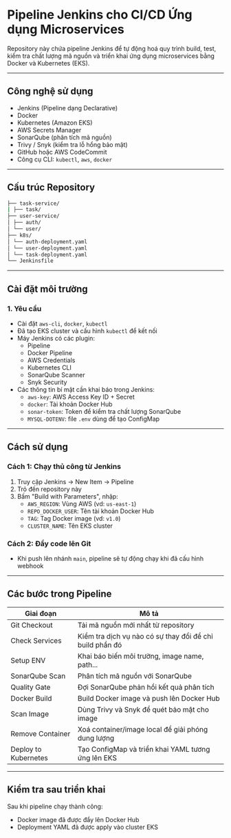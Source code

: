 # Pipeline Jenkins cho CI/CD Ứng dụng Microservices

Repository này chứa pipeline Jenkins để tự động hoá quy trình build, test, kiểm tra chất lượng mã nguồn và triển khai ứng dụng microservices bằng Docker và Kubernetes (EKS).

---

## Công nghệ sử dụng

- Jenkins (Pipeline dạng Declarative)
- Docker
- Kubernetes (Amazon EKS)
- AWS Secrets Manager
- SonarQube (phân tích mã nguồn)
- Trivy / Snyk (kiểm tra lỗ hổng bảo mật)
- GitHub hoặc AWS CodeCommit
- Công cụ CLI: `kubectl`, `aws`, `docker`

---

## Cấu trúc Repository
```bash
├── task-service/
| ├── task/
├── user-service/
│ ├── auth/
│ └── user/
├── k8s/
│ └── auth-deployment.yaml
│ └── user-deployment.yaml
│ └── task-deployment.yaml
└── Jenkinsfile
```

---

## Cài đặt môi trường

### 1. Yêu cầu

- Cài đặt `aws-cli`, `docker`, `kubectl`
- Đã tạo EKS cluster và cấu hình `kubectl` để kết nối
- Máy Jenkins có các plugin:
  - Pipeline
  - Docker Pipeline
  - AWS Credentials
  - Kubernetes CLI
  - SonarQube Scanner
  - Snyk Security
- Các thông tin bí mật cần khai báo trong Jenkins:
  - `aws-key`: AWS Access Key ID + Secret
  - `docker`: Tài khoản Docker Hub
  - `sonar-token`: Token để kiểm tra chất lượng SonarQube
  - `MYSQL-DOTENV`: file `.env` dùng để tạo ConfigMap

---

## Cách sử dụng

### Cách 1: Chạy thủ công từ Jenkins

1. Truy cập Jenkins → New Item → Pipeline
2. Trỏ đến repository này
3. Bấm "Build with Parameters", nhập:
   - `AWS_REGION`: Vùng AWS (vd: `us-east-1`)
   - `REPO_DOCKER_USER`: Tên tài khoản Docker Hub
   - `TAG`: Tag Docker image (vd: `v1.0`)
   - `CLUSTER_NAME`: Tên EKS cluster

### Cách 2: Đẩy code lên Git

- Khi push lên nhánh `main`, pipeline sẽ tự động chạy khi đã cấu hình webhook

---

## Các bước trong Pipeline

| Giai đoạn             | Mô tả                                                                 |
|-----------------------|----------------------------------------------------------------------|
| Git Checkout          | Tải mã nguồn mới nhất từ repository                                 |
| Check Services        | Kiểm tra dịch vụ nào có sự thay đổi để chỉ build phần đó            |
| Setup ENV             | Khai báo biến môi trường, image name, path...                       |
| SonarQube Scan        | Phân tích mã nguồn với SonarQube                                    |
| Quality Gate          | Đợi SonarQube phản hồi kết quả phân tích                            |
| Docker Build          | Build Docker image và push lên Docker Hub                           |
| Scan Image            | Dùng Trivy và Snyk để quét bảo mật cho image                        |
| Remove Container      | Xoá container/image local để giải phóng dung lượng                  |
| Deploy to Kubernetes  | Tạo ConfigMap và triển khai YAML tương ứng lên EKS                  |

---

## Kiểm tra sau triển khai

Sau khi pipeline chạy thành công:

- Docker image đã được đẩy lên Docker Hub
- Deployment YAML đã được apply vào cluster EKS

